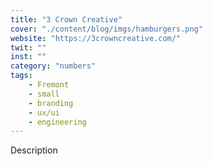 ```yaml
---
title: "3 Crown Creative"
cover: "./content/blog/imgs/hamburgers.png"
website: "https://3crowncreative.com/"
twit: ""
inst: ""
category: "numbers"
tags:
    - Fremont
    - small
    - branding
    - ux/ui
    - engineering
---
```


Description
